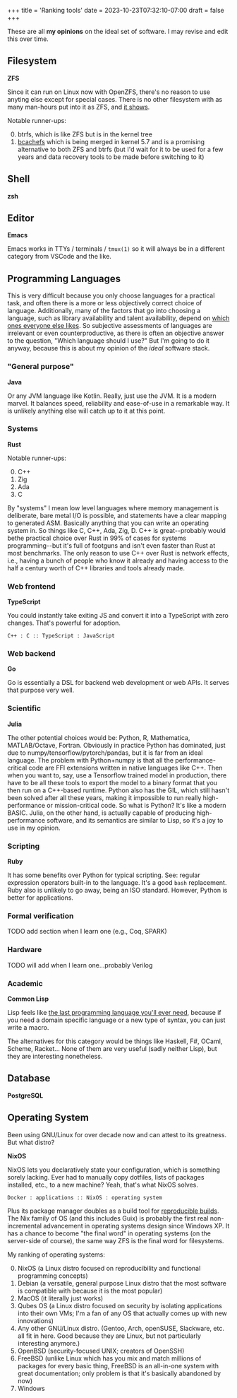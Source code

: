 +++
title = 'Ranking tools'
date = 2023-10-23T07:32:10-07:00
draft = false
+++

These are all **my opinions** on the ideal set of software. I may revise and edit this over time.

## Filesystem

**ZFS**

Since it can run on Linux now with OpenZFS, there's no reason to use anyting else except for special cases. There is no other filesystem with as many man-hours put into it as ZFS, and [it shows](https://openzfs.github.io/openzfs-docs/Basic%20Concepts/RAIDZ.html).

Notable runner-ups:

0. btrfs, which is like ZFS but is in the kernel tree
0. [bcachefs](https://bcachefs.org/) which is being merged in kernel 5.7 and is a promising alternative to both ZFS and btrfs (but I'd wait for it to be used for a few years and data recovery tools to be made before switching to it)

## Shell

**zsh**

## Editor

**Emacs**

Emacs works in TTYs / terminals / `tmux(1)` so it will always be in a different category from VSCode and the like.

## Programming Languages

This is very difficult because you only choose languages for a practical task, and often there is a more or less objectively correct choice of language. Additionally, many of the factors that go into choosing a language, such as library availability and talent availability, depend on [which ones everyone else likes](https://en.wikipedia.org/wiki/Keynesian_beauty_contest). So subjective assessments of languages are irrelevant or even counterproductive, as there is often an objective answer to the question, "Which language should I use?" But I'm going to do it anyway, because this is about my opinion of the *ideal* software stack. 

### "General purpose"

**Java**

Or any JVM language like Kotlin. Really, just use the JVM. It is a modern marvel. It balances speed, reliability and ease-of-use in a remarkable way. It is unlikely anything else will catch up to it at this point.

### Systems

**Rust**

Notable runner-ups:

0. C++
0. Zig
0. Ada
0. C

By "systems" I mean low level languages where memory management is deliberate, bare metal I/O is possible, and statements have a clear mapping to generated ASM. Basically anything that you can write an operating system in. So things like C, C++, Ada, Zig, D. C++ is great--probably would bethe practical choice over Rust in 99% of cases for systems programming--but it's full of footguns and isn't even faster than Rust at most benchmarks. The only reason to use C++ over Rust is network effects, i.e., having a bunch of people who know it already and having access to the half a century worth of C++ libraries and tools already made.

### Web frontend

**TypeScript**

You could instantly take exiting JS and convert it into a TypeScript with zero changes. That's powerful for adoption.

`C++ : C :: TypeScript : JavaScript`

### Web backend

**Go**

Go is essentially a DSL for backend web development or web APIs. It serves that purpose very well.

### Scientific

**Julia**

The other potential choices would be: Python, R, Mathematica, MATLAB/Octave, Fortran. Obviously in practice Python has dominated, just due to numpy/tensorflow/pytorch/pandas, but it is far from an ideal language. The problem with Python+numpy is that all the performance-critical code are FFI extensions written in native languages like C++. Then when you want to, say, use a Tensorflow trained model in production, there have to be all these tools to export the model to a binary format that you then run on a C++-based runtime. Python also has the GIL, which still hasn't been solved after all these years, making it impossible to run really high-performance or mission-critical code. So what is Python? It's like a modern BASIC. Julia, on the other hand, is actually capable of producing high-performance software, and its semantics are similar to Lisp, so it's a joy to use in my opinion.

### Scripting

**Ruby**

It has some benefits over Python for typical scripting. See: regular expression operators built-in to the language. It's a good `bash` replacement. Ruby also is unlikely to go away, being an ISO standard. However, Python is better for applications.

### Formal verification

TODO add section when I learn one (e.g., Coq, SPARK)

### Hardware

TODO will add when I learn one...probably Verilog

### Academic

**Common Lisp**

Lisp feels like [the last programming language you'll ever need](https://en.wikipedia.org/wiki/End_of_history), because if you need a domain specific language or a new type of syntax, you can just write a macro.

The alternatives for this category would be things like Haskell, F#, OCaml, Scheme, Racket... None of them are very useful (sadly neither Lisp), but they are interesting nonetheless.

## Database

**PostgreSQL**

## Operating System

Been using GNU/Linux for over decade now and can attest to its greatness. But what distro?

**NixOS**

NixOS lets you declaratively state your configuration, which is something sorely lacking. Ever had to manually copy dotfiles, lists of packages installed, etc., to a new machine? Yeah, that's what NixOS solves.

`Docker : applications :: NixOS : operating system`

Plus its package manager doubles as a build tool for [reproducible builds](https://en.wikipedia.org/wiki/Reproducible_builds). The Nix family of OS (and this includes Guix) is probably the first real non-incremental advancement in operating systems design since Windows XP. It has a chance to become "the final word" in operating systems (on the server-side of course), the same way ZFS is the final word for filesystems.

My ranking of operating systems:

0. NixOS (a Linux distro focused on reproducibility and functional programming concepts)
0. Debian (a versatile, general purpose Linux distro that the most software is compatible with because it is the most popular)
0. MacOS (it literally just works)
0. Qubes OS (a Linux distro focused on security by isolating applications into their own VMs; I'm a fan of any OS that actually comes up with new innovations)
0. Any other GNU/Linux distro. (Gentoo, Arch, openSUSE, Slackware, etc. all fit in here. Good because they are Linux, but not particularly interesting anymore.)
0. OpenBSD (security-focused UNIX; creators of OpenSSH)
0. FreeBSD (unlike Linux which has you mix and match millions of packages for every basic thing, FreeBSD is an all-in-one system with great documentation; only problem is that it's basically abandoned by now)
0. Windows
